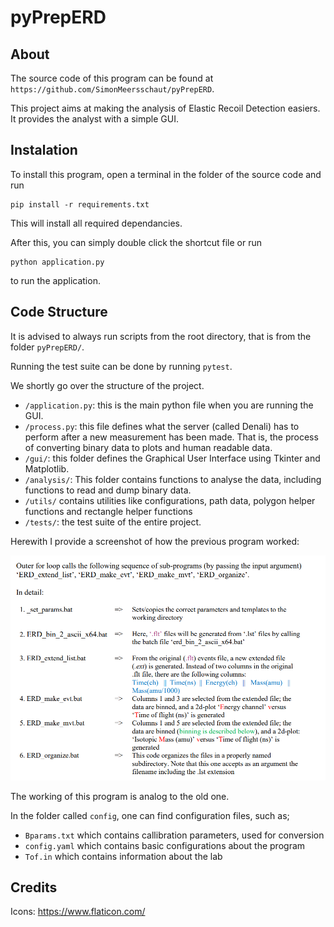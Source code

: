 ﻿# pyPrepERD

## About

The source code of this program can be found at `https://github.com/SimonMeersschaut/pyPrepERD`.

This project aims at making the analysis of Elastic Recoil Detection easiers.
It provides the analyst with a simple GUI.

## Instalation

To install this program, open a terminal in the folder of the source code and run 
```
pip install -r requirements.txt
```
This will install all required dependancies.

After this, you can simply double click the shortcut file or run
```
python application.py
```
to run the application.

## Code Structure

It is advised to always run scripts from the root directory, that is from the folder `pyPrepERD/`.

Running the test suite can be done by running `pytest`.

We shortly go over the structure of the project.

- `/application.py`: this is the main python file when you are running the GUI.
- `/process.py`: this file defines what the server (called Denali) has to perform after a new measurement has been made.
That is, the process of converting binary data to plots and human readable data.
- `/gui/`: this folder defines the Graphical User Interface using Tkinter and Matplotlib.
- `/analysis/`: This folder contains functions to analyse the data, including functions to read and dump binary data.
- `/utils/` contains utilities like configurations, path data, polygon helper functions and rectangle helper functions 
- `/tests/`: the test suite of the entire project.

Herewith I provide a screenshot of how the previous program worked:

![Screenshot KB_ERD](Documentation/screenshot_doc.png)

The working of this program is analog to the old one.

In the folder called `config`, one can find configuration files, such as;
- `Bparams.txt` which contains callibration parameters, used for conversion
- `config.yaml` which contains basic configurations about the program
- `Tof.in` which contains information about the lab

## Credits


Icons: https://www.flaticon.com/
